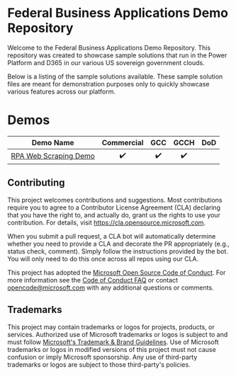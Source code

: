 # Federal Business Applications Demo Repository

Welcome to the Federal Business Applications Demo Repository.  This repository was created to showcase sample solutions that run in the Power Platform and D365 in our various US sovereign government clouds. 

Below is a listing of the sample solutions available.  These sample solution files are meant for demonstration purposes only to quickly showcase various features across our platform.  

# Demos

| Demo Name | Commercial | GCC | GCCH | DoD |
| --------- | :----------: | :---: | :----: | :---: |
| [RPA Web Scraping Demo](demos/rpa-amazon-scraper/setup.md) | :heavy_check_mark: | :heavy_check_mark: | :heavy_check_mark: | |

## Contributing

This project welcomes contributions and suggestions.  Most contributions require you to agree to a
Contributor License Agreement (CLA) declaring that you have the right to, and actually do, grant us
the rights to use your contribution. For details, visit https://cla.opensource.microsoft.com.

When you submit a pull request, a CLA bot will automatically determine whether you need to provide
a CLA and decorate the PR appropriately (e.g., status check, comment). Simply follow the instructions
provided by the bot. You will only need to do this once across all repos using our CLA.

This project has adopted the [Microsoft Open Source Code of Conduct](https://opensource.microsoft.com/codeofconduct/).
For more information see the [Code of Conduct FAQ](https://opensource.microsoft.com/codeofconduct/faq/) or
contact [opencode@microsoft.com](mailto:opencode@microsoft.com) with any additional questions or comments.

## Trademarks

This project may contain trademarks or logos for projects, products, or services. Authorized use of Microsoft 
trademarks or logos is subject to and must follow 
[Microsoft's Trademark & Brand Guidelines](https://www.microsoft.com/en-us/legal/intellectualproperty/trademarks/usage/general).
Use of Microsoft trademarks or logos in modified versions of this project must not cause confusion or imply Microsoft sponsorship.
Any use of third-party trademarks or logos are subject to those third-party's policies.
